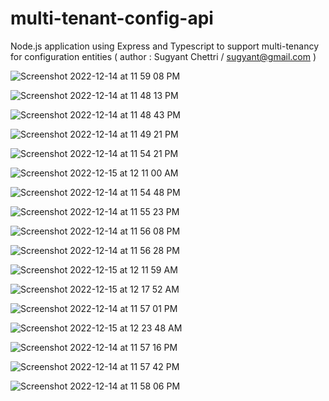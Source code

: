 # multi-tenant-config-api  
Node.js application using Express and Typescript to support multi-tenancy for configuration entities
( author : Sugyant Chettri / sugyant@gmail.com )


![Screenshot 2022-12-14 at 11 59 08 PM](https://user-images.githubusercontent.com/8246183/207646244-d055e799-4c26-4bc7-8c77-a3b4b586e494.png)


![Screenshot 2022-12-14 at 11 48 13 PM](https://user-images.githubusercontent.com/8246183/207646401-28dbfbf2-21e6-4952-9b6d-edac2af13321.png)


![Screenshot 2022-12-14 at 11 48 43 PM](https://user-images.githubusercontent.com/8246183/207646577-3a61c468-8991-4f81-8fda-29615f67839a.png)


![Screenshot 2022-12-14 at 11 49 21 PM](https://user-images.githubusercontent.com/8246183/207646603-328cd6ec-2cb2-4f39-96de-82512ff0a760.png)


![Screenshot 2022-12-14 at 11 54 21 PM](https://user-images.githubusercontent.com/8246183/207646623-eacbaafb-12bf-434e-8a0b-0df0faf96554.png)


![Screenshot 2022-12-15 at 12 11 00 AM](https://user-images.githubusercontent.com/8246183/207649047-454f1c61-2c15-4b71-8e65-0f1b3854a7c2.png)

![Screenshot 2022-12-14 at 11 54 48 PM](https://user-images.githubusercontent.com/8246183/207646652-ff2eef0d-1cbb-4fd4-a4d7-2e903355d470.png)


![Screenshot 2022-12-14 at 11 55 23 PM](https://user-images.githubusercontent.com/8246183/207646676-a4ca65b4-9c0d-4245-92e6-d588a6e68b7f.png)

![Screenshot 2022-12-14 at 11 56 08 PM](https://user-images.githubusercontent.com/8246183/207646706-5272559a-f173-4a3d-b36b-925901377d51.png)


![Screenshot 2022-12-14 at 11 56 28 PM](https://user-images.githubusercontent.com/8246183/207646731-f4dc42d1-ed6f-42d0-96cc-0247117ef7bb.png)


![Screenshot 2022-12-15 at 12 11 59 AM](https://user-images.githubusercontent.com/8246183/207649695-12260959-b2d2-430c-9fb2-51783d60f004.png)


![Screenshot 2022-12-15 at 12 17 52 AM](https://user-images.githubusercontent.com/8246183/207650018-26b5ebb1-145e-49e3-8d92-8dfab86e24c9.png)



![Screenshot 2022-12-14 at 11 57 01 PM](https://user-images.githubusercontent.com/8246183/207646752-19a6e2d8-c876-473d-a738-d831213ae2f8.png)



![Screenshot 2022-12-15 at 12 23 48 AM](https://user-images.githubusercontent.com/8246183/207651562-7a1f4c06-82b9-4daa-9a95-0f9441f55795.png)



![Screenshot 2022-12-14 at 11 57 16 PM](https://user-images.githubusercontent.com/8246183/207646771-eeda41b7-0e3f-47ab-a168-5fc588298366.png)


![Screenshot 2022-12-14 at 11 57 42 PM](https://user-images.githubusercontent.com/8246183/207646791-e2ce3777-3d52-432b-8329-2187bf7edf06.png)


![Screenshot 2022-12-14 at 11 58 06 PM](https://user-images.githubusercontent.com/8246183/207646813-2b539867-eb01-48ab-aa20-f84edc986496.png)







